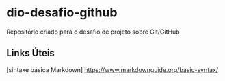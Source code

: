 # dio-desafio-github
Repositório criado para o desafio de projeto sobre Git/GitHub

## Links Úteis
[sintaxe básica Markdown] https://www.markdownguide.org/basic-syntax/
